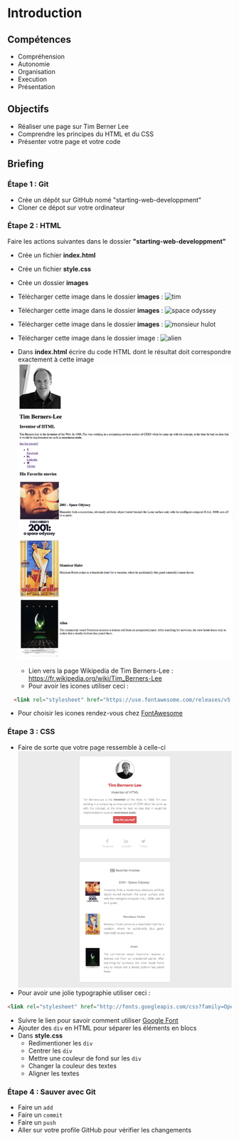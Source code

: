 # Introduction

## Compétences

- Compréhension
- Autonomie
- Organisation
- Execution
- Présentation

## Objectifs

- Réaliser une page sur Tim Berner Lee
- Comprendre les principes du HTML et du CSS
- Présenter votre page et votre code

## Briefing

### Étape 1 : Git

- Crée un dépôt sur GitHub nomé "starting-web-developpment"
- Cloner ce dépot sur votre ordinateur

### Étape 2 : HTML

Faire les actions suivantes dans le dossier **"starting-web-developpment"**

- Crée un fichier **index.html**
- Crée un fichier **style.css**
- Crée un dossier **images**
- Télécharger cette image dans le dossier **images** : ![tim](http://internethalloffame.org/sites/default/files/inductees/Berners-Lee_Tim.jpg)
- Télécharger cette image dans le dossier **images** : ![space odyssey](http://lewagon.github.io/html-css-challenges/shared/images/space-odyssey.jpg)
- Télécharger cette image dans le dossier **images** : ![monsieur hulot](http://lewagon.github.io/html-css-challenges/shared/images/monsieur-hulot.jpg)
- Télécharger cette image dans le dossier image : ![alien](http://lewagon.github.io/html-css-challenges/shared/images/alien.jpg)

- Dans **index.html** écrire du code HTML dont le résultat doit correspondre exactement à cette image ![Goal CSS](images/goal-html.png)
  - Lien vers la page Wikipedia de Tim Berners-Lee : https://fr.wikipedia.org/wiki/Tim_Berners-Lee
  - Pour avoir les icones utiliser ceci : 

```html
  <link rel="stylesheet" href="https://use.fontawesome.com/releases/v5.8.2/css/all.css" integrity="sha384-oS3vJWv+0UjzBfQzYUhtDYW+Pj2yciDJxpsK1OYPAYjqT085Qq/1cq5FLXAZQ7Ay" crossorigin="anonymous">
``` 
  
  - Pour choisir les icones rendez-vous chez [FontAwesome](http://fontawesome.io/icons/)

### Étape 3 : CSS

- Faire de sorte que votre page ressemble à celle-ci ![Goal CSS](images/goal-css.png)
- Pour avoir une jolie typographie utiliser ceci : 
```html
<link rel="stylesheet" href="http://fonts.googleapis.com/css?family=Open+Sans:400,300,700|Montserrat:400,700">
```
- Suivre le lien pour savoir comment utiliser [Google Font](https://fonts.google.com/?query=open&selection.family=Montserrat|Open+Sans)
- Ajouter des `div` en HTML pour séparer les éléments en blocs
- Dans **style.css**
   - Redimentioner les `div`
   - Centrer les `div`
   - Mettre une couleur de fond sur les `div`
   - Changer la couleur des textes
   - Aligner les textes

### Étape 4 : Sauver avec Git

- Faire un `add` 
- Faire un `commit` 
- Faire un `push`
- Aller sur votre profile GitHub pour vérifier les changements









